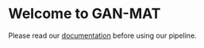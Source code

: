 # Welcome to GAN-MAT
Please read our [documentation](https://github.com/CAMIN-neuro/caminopen/blob/master/GAN-MAT/docs/build/html/index.html) before using our pipeline.

